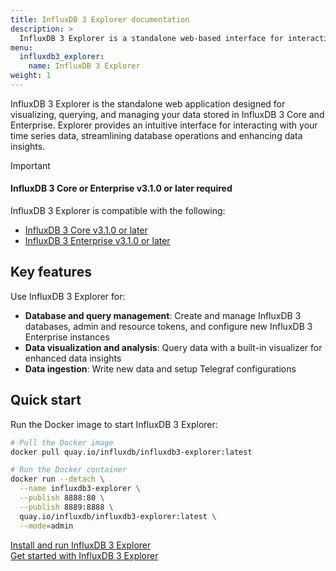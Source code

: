 ```yaml
---
title: InfluxDB 3 Explorer documentation
description: >
  InfluxDB 3 Explorer is a standalone web-based interface for interacting with InfluxDB 3 Core and Enterprise. Visualize, query, and manage your time series data efficiently.
menu:
  influxdb3_explorer:
    name: InfluxDB 3 Explorer
weight: 1
---
```


InfluxDB 3 Explorer is the standalone web application designed for visualizing, querying, and managing your data stored in InfluxDB 3 Core and Enterprise.
Explorer provides an intuitive interface for interacting with your time series data, streamlining database operations and enhancing data insights.

> [!Important]
> #### InfluxDB 3 Core or Enterprise v3.1.0 or later required
>
> InfluxDB 3 Explorer is compatible with the following:
>
> - [InfluxDB 3 Core v3.1.0 or later](/influxdb3/core/install/)
> - [InfluxDB 3 Enterprise v3.1.0 or later](/influxdb3/enterprise/install/)

## Key features

Use InfluxDB 3 Explorer for:

- **Database and query management**: Create and manage InfluxDB 3 databases, admin and resource tokens, and configure new InfluxDB 3 Enterprise instances
- **Data visualization and analysis**: Query data with a built-in visualizer for enhanced data insights  
- **Data ingestion**: Write new data and setup Telegraf configurations

## Quick start

Run the Docker image to start InfluxDB 3 Explorer:

```sh
# Pull the Docker image
docker pull quay.io/influxdb/influxdb3-explorer:latest

# Run the Docker container
docker run --detach \
  --name influxdb3-explorer \
  --publish 8888:80 \
  --publish 8889:8888 \
  quay.io/influxdb/influxdb3-explorer:latest \
  --mode=admin
```

<a class="btn" href="/influxdb3/explorer/install/">Install and run InfluxDB 3 Explorer</a>  
<a class="btn" href="/influxdb3/explorer/get-started/">Get started with InfluxDB 3 Explorer</a>
